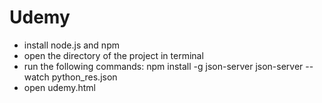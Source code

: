 # Udemy

- install node.js and npm
- open the directory of the project in terminal
- run the following commands:
  npm install -g json-server
  json-server --watch python_res.json
- open udemy.html
